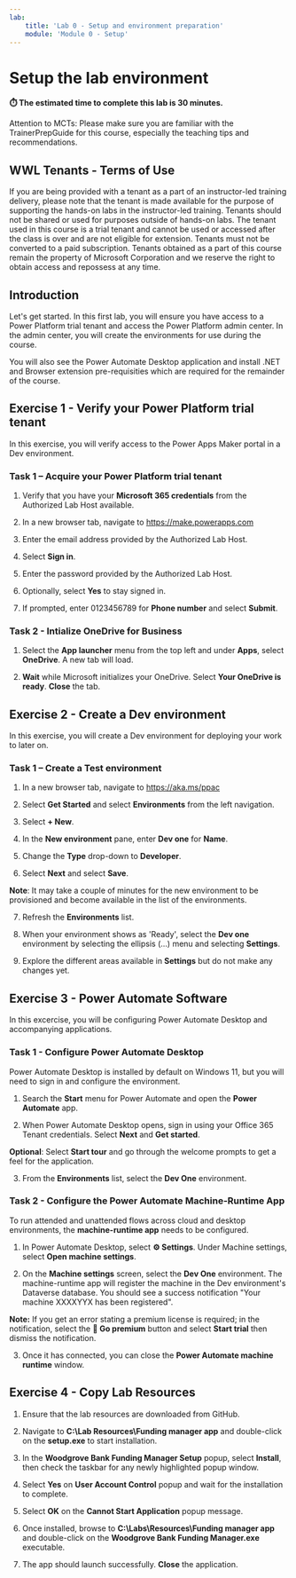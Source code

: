 ```yaml
---
lab:
    title: 'Lab 0 - Setup and environment preparation'
    module: 'Module 0 - Setup'
---
```


# Setup the lab environment

**⏱️ The estimated time to complete this lab is 30 minutes.**

Attention to MCTs: Please make sure you are familiar with the TrainerPrepGuide
for this course, especially the teaching tips and recommendations.

## WWL Tenants - Terms of Use

If you are being provided with a tenant as a part of an instructor-led training
delivery, please note that the tenant is made available for the purpose of
supporting the hands-on labs in the instructor-led training. Tenants should not
be shared or used for purposes outside of hands-on labs. The tenant used in this
course is a trial tenant and cannot be used or accessed after the class is over
and are not eligible for extension. Tenants must not be converted to a paid
subscription. Tenants obtained as a part of this course remain the property of
Microsoft Corporation and we reserve the right to obtain access and repossess at
any time.

## Introduction

Let's get started. In this first lab, you will ensure you have access to a Power
Platform trial tenant and access the Power Platform admin center. In the admin
center, you will create the environments for use during the course.

You will also see the Power Automate Desktop application and install .NET and
Browser extension pre-requisities which are required for the remainder of the
course.

## Exercise 1 - Verify your Power Platform trial tenant

In this exercise, you will verify access to the Power Apps Maker portal in a Dev
environment.

### Task 1 – Acquire your Power Platform trial tenant

1.  Verify that you have your **Microsoft 365 credentials** from the Authorized
    Lab Host available.

2.  In a new browser tab, navigate to https://make.powerapps.com

3.  Enter the email address provided by the Authorized Lab Host.

4.  Select **Sign in**.

5.  Enter the password provided by the Authorized Lab Host.

6.  Optionally, select **Yes** to stay signed in.

7.  If prompted, enter 0123456789 for **Phone number** and select **Submit**.


### Task 2 - Intialize OneDrive for Business

1.  Select the **App launcher** menu from the top left and under **Apps**,
    select **OneDrive**. A new tab will load.

2.  **Wait** while Microsoft initializes your OneDrive. Select **Your OneDrive
    is ready**. **Close** the tab.

## Exercise 2 - Create a Dev environment

In this exercise, you will create a Dev environment for deploying your work to
later on.

### Task 1 – Create a Test environment

1.  In a new browser tab, navigate to https://aka.ms/ppac

2.  Select **Get Started** and select **Environments** from the left navigation.

3.  Select **+ New**.

4.  In the **New environment** pane, enter **Dev one** for **Name**.

5.  Change the **Type** drop-down to **Developer**.

6.  Select **Next** and select **Save**.

**Note**: It may take a couple of minutes for the new environment to be provisioned
and become available in the list of the environments.

7.  Refresh the **Environments** list.

8.  When your environment shows as 'Ready', select the **Dev one** environment by
    selecting the ellipsis (...) menu and selecting **Settings**.

9.  Explore the different areas available in **Settings** but do not make any
    changes yet.

## Exercise 3 - Power Automate Software

In this excercise, you will be configuring Power Automate Desktop and
accompanying applications.

### Task 1 - Configure Power Automate Desktop

Power Automate Desktop is installed by default on Windows 11, but you will need
to sign in and configure the environment.

1.  Search the **Start** menu for Power Automate and open the **Power Automate**
    app.

2.  When Power Automate Desktop opens, sign in using your Office 365 Tenant
    credentials. Select **Next** and **Get started**.

**Optional**: Select **Start tour** and go through the welcome prompts to get a feel
for the application.

3.  From the **Environments** list, select the **Dev One** environment.

### Task 2 - Configure the Power Automate Machine-Runtime App

To run attended and unattended flows across cloud and desktop environments, the
**machine-runtime app** needs to be configured.

1.  In Power Automate Desktop, select **⚙️ Settings**. Under Machine settings,
    select **Open machine settings**.

2.  On the **Machine settings** screen, select the **Dev One** environment. The
    machine-runtime app will register the machine in the Dev environment's
    Dataverse database. You should see a success notification "Your machine
    XXXXYYX has been registered".

**Note:** If you get an error stating a premium license is required; in the
notification, select the **💎 Go premium** button and select **Start trial**
then dismiss the notification.

3.  Once it has connected, you can close the **Power Automate machine runtime**
    window.

## Exercise 4 - Copy Lab Resources

1.  Ensure that the lab resources are downloaded from GitHub.

2.  Navigate to **C:\Lab Resources\Funding manager app** and double-click on the **setup.exe** to start installation.

3.  In the **Woodgrove Bank Funding Manager Setup** popup, select **Install**, then check the taskbar for any newly highlighted popup window.

4.  Select **Yes** on **User Account Control** popup and wait for the installation to complete.

5. Select **OK** on the **Cannot Start Application** popup message.

6.  Once installed, browse to **C:\Labs\Resources\Funding manager app** and double-click on the **Woodgrove Bank Funding Manager.exe** executable.

7.  The app should launch successfully. **Close** the application.
